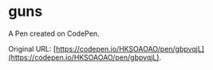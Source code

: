 # guns

A Pen created on CodePen.

Original URL: [https://codepen.io/HKSOAOAO/pen/gbpvqjL](https://codepen.io/HKSOAOAO/pen/gbpvqjL).

